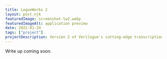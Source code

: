 ```yaml
---
title: LogueWorks 2
layout: post.njk 
featuredImage: screenshot-lw2.webp 
featuredImageAlt: application preview
date: 2022-01-24 
tags: ["project"]
projectDescription: Version 2 of Verilogue's cutting-edge transcription platform.
---
```


Write up coming soon.
